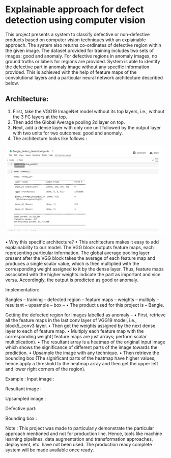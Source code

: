 # Explainable approach for defect detection using computer vision

This project presents a system to classify defective or non-defective products based on computer vision techniques with an explainable approach. The system also returns co-ordinates of defective region within the given image. 
The dataset provided for training includes two sets of images: good and anomaly. For defective regions in anomaly images, no ground truths or labels for regions are provided. System is able to identify the defective part in anomaly image without any specific information provided. This is achieved with the help of feature maps of the convolutional layers and a particular neural network architecture described below. 


## Architecture:

1. First, take the VGG19 ImageNet model without its top layers, i.e., without the 3 FC layers at the top.
2. Then add the Global Average pooling 2d layer on top.
3. Next, add a dense layer with only one unit followed by the output layer with two units for two outcomes: good and anomaly.
4.  The architecture looks like follows : 
<picture>
 <source media="(prefers-color-scheme: light)" srcset="YOUR-LIGHTMODE-IMAGE">
 <img alt="YOUR-ALT-TEXT" src="/assets/images/summary.png">
</picture>
 

			
•	Why this specific architecture?
•	This architecture makes it easy to add explainability to our model. The VGG block outputs feature maps, each representing particular information. The global average pooling layer present after the VGG block takes the average of each feature map and produces a single scalar value, which is then multiplied with the corresponding weight assigned to it by the dense layer. Thus, feature maps associated with the higher weights indicate the part as important and vice versa. Accordingly, the output is predicted as good or anomaly. 

Implementation:  

Bangles – training – defected region – feature maps – weights – multiply – resultant – upsample – box – 
•	The product used for this project is – Bangle. 

Getting the defected region for images labelled as anomaly – 
•	First, retrieve all the feature maps in the last conv layer of VGG19 model, i.e., block5_conv3 layer. 
•	Then get the weights assigned by the next dense layer to each of feature map.
•	Multiply each feature map with the corresponding weight( feature maps are just arrays; perform scalar multiplication).
•	The resultant array is a heatmap of the original input image which shows the significance of different parts of the image towards the prediction.
•	Upsample the image with any technique.
•	Then retrieve the bounding box (The significant parts of the heatmap have higher values; hence apply a threshold to the heatmap array  and then get the upper left and lower right corners of the region). 

Example :
Input image :
 

Resultant image :
 

Upsampled image :
 

Defective part:
 

Bounding box : 
 




Note : 
This project was made to particularly demonstrate the particular approach mentioned and not for production line. Hence, tools like machine learning pipelines, data augmentation and transformation approaches, deployment, etc. have not been used. The production ready complete system will be made available once ready.

